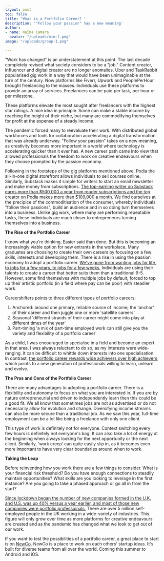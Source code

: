 ```yaml
---
layout: post
toc: false
title: 'What is a Portfolio Career? '
description: '"Follow your passion" has a new meaning'
author:
- name: Naïma Camara
  avatar: "/uploads/nim-1.png"
image: "/uploads/group-1.png"

---
```

"Work has changed" is an understatement at this point. The last decade completely revised what society considers to be a "job." Content creator, influencer and digital creator are no longer anomalies. Uber and TaskRabbit popularised gig work in a way that would have been unimaginable at the turn of the century. Now platforms like Fiverr, Upwork and PeoplePerHour brought freelancing to the masses. Individuals use these platforms to provide an array of services. Freelancers can be paid per task, per hour or per milestone.

These platforms elevate the most sought after freelancers with the highest star ratings. A nice idea in principle. Some can make a stable income by reaching the height of their niche, but many are commodifying themselves for profit at the expense of a steady income.

The pandemic forced many to reevaluate their work. With distributed global workforces and tools for collaboration accelerating a digital transformation that was already underway. "Follow your passion" takes on a new meaning, as creativity becomes more important in a world where technology is accelerating quicker than it ever has. A new career path came into view that allowed professionals the freedom to work on creative endeavours when they choose prompted by the passion economy.

Following in the footsteps of the gig platforms mentioned above, Podia the all-in-one digital storefront allows individuals to sell courses online. Similarly, Substack makes it simple for writers to start an email newsletter and make money from subscriptions. [The top-earning writer on Substack earns more than $500,000 a year from reader subscriptions and the top creator on Podia makes more than $100,000 a month.](https://a16z.com/2019/10/08/passion-economy/) We find ourselves at the precipice of the commoditisation of the consumer, whereby individuals "follow their passions", build an audience and in so doing turn themselves into a business. Unlike gig work, where many are performing repeatable tasks, these individuals are much closer to entrepreneurs turning themselves into a business.

**The Rise of the Portfolio Career**

I know what you're thinking. Easier said than done. But this is becoming an increasingly viable option for new entrants in the workplace. Many graduates are choosing to create their own careers by focusing on a few skills, interests and developing them. There is a rise in using the passion economy to adopt a portfolio career. [We've gone from wanting jobs for life, to jobs for a few years, to jobs for a few weeks.](https://www.digitalpeople.online/portfolio-career) Individuals are using their talents to create a career that better suits them than a traditional 9-5. However, some find themselves with multiple jobs by default, forced to top up their artistic portfolio (in a field where pay can be poor) with steadier work.

[Careershifters points to three different types of portfolio careers:](https://www.careershifters.org/expert-advice/what-to-do-when-you-want-to-do-everything-is-a-portfolio-career-right-for-you)

1. Anchored: around one primary, reliable source of income; the 'anchor' of their career and then juggle one or more 'satellite careers'
2. Seasonal 'different strands of their career might come into play at different times of the year'
3. Part-timing 'a mix of part-time employed work can still give you the variety and flexibility of a portfolio career'

As a child, I was encouraged to specialise in a field and become an expert in that area. I was always reluctant to do so, as my interests were wide-ranging. It can be difficult to whittle down interests into one specialisation. In contrast, [the portfolio career rewards wide achievers over high achievers](https://www.careershifters.org/expert-advice/6-concepts-to-revolutionise-your-career-change), which points to a new generation of professionals willing to learn, unlearn and evolve.

**The Pros and Cons of the Portfolio Career**

There are many advantages to adopting a portfolio career. There is a flexibility and autonomy to focus on what you are interested in. If you are by nature entrepreneurial and driven to independently learn then this could be a good fit. We all know that sometimes jobs are not as advertised or do not necessarily allow for evolution and change. Diversifying income streams can also be more secure than a traditional job. As we saw this year, full-time employment can be a lot like being a freelance with only one client.

This type of work is definitely not for everyone. Context switching every few hours is definitely not everyone's bag. It can also take a lot of energy at the beginning when always looking for the next opportunity or the next client. Similarly, 'work creep' can quite easily slip in, as it becomes even more important to have very clear boundaries around when to work.

**Taking the Leap**

Before reinventing how you work there are a few things to consider. What is your financial risk threshold? Do you have enough connections to steadily maintain opportunities? What skills are you looking to leverage in the first instance? Are you going to take a phased approach or go all in from the start?

[Since lockdown began the number of new companies formed in the U.K. and U.S. was up 40% versus a year earlier, and most of those new companies were portfolio professionals.](https://digiday.com/marketing/rise-of-portfolio-careers-pandemic-spurs-more-people-to-embrace-multiple-vocations/) There are over 5 million self-employed people in the UK working in a wide-variety of industries. This figure will only grow over time as more platforms for creative endeavours are created and as the pandemic has changed what we look to get out of our work.

If you want to test the possibilities of a portfolio career, a great place to start is on [NewCo](https://newco.ooo/start). NewCo is a place to work on each others' startup ideas. It's built for diverse teams from all over the world. Coming this summer to Android and iOS. ⁠